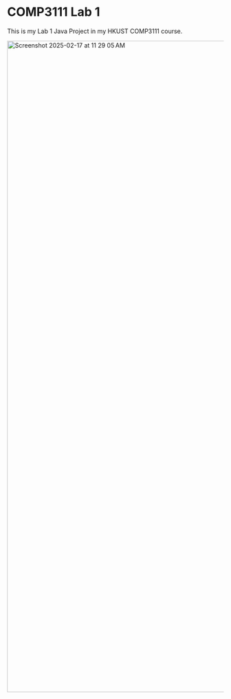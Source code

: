 # COMP3111 Lab 1

This is my Lab 1 Java Project in my HKUST COMP3111 course.

<img width="1512" alt="Screenshot 2025-02-17 at 11 29 05 AM" src="https://github.com/user-attachments/assets/4dcfe8d8-07b3-416b-b10d-a932011c3488" />
